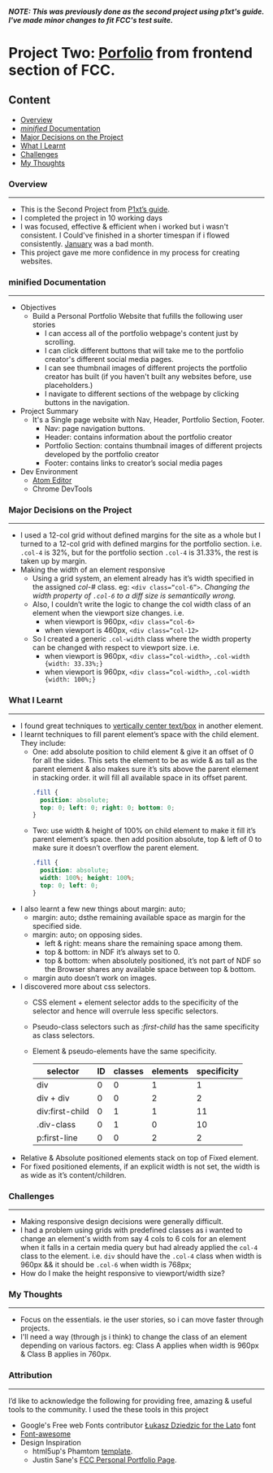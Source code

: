 #### *NOTE: This was previously done as the second project using p1xt's guide. I've made minor changes to fit FCC's test suite.*

# Project Two: [Porfolio](https://www.freecodecamp.org/challenges/build-a-personal-portfolio-webpage) from frontend section of FCC.

## Content
* [Overview](#overview)
* [*minified* Documentation](#minified-documentation)
* [Major Decisions on the Project](#major-decisions-on-the-project)
* [What I Learnt](#what-i-learnt)
* [Challenges](#challenges)
* [My Thoughts](#my-thoughts)

### Overview
***
* This is the Second Project from [P1xt’s guide](https://github.com/P1xt/p1xt-guides).
* I completed the project in 10 working days
* I was focused, effective & efficient when i worked but i wasn't consistent. I Could've finished in a shorter timespan if i 
flowed consistently.  [January](https://github.com/intOppong/software_engineer_journey/blob/master/journey/january_2018.md) 
was a bad month.
* This project gave me more confidence in my process for creating websites.

### minified Documentation
***
* Objectives
	* Build a Personal Portfolio Website that fufills the following user stories
		* I can access all of the portfolio webpage's content just by scrolling.
		* I can click different buttons that will take me to the portfolio creator's different social media pages.
		*  I can see thumbnail images of different projects the portfolio creator has built (if you haven't built any websites before, use placeholders.)
		*  I navigate to different sections of the webpage by clicking buttons in the navigation.
* Project Summary
	* It's a Single page website with Nav, Header, Portfolio Section, Footer.
		* Nav: page navigation buttons.
		* Header: contains information about the portfolio creator
		* Portfolio Section: contains thumbnail images of different projects developed by the portfolio creator
		* Footer: contains links to creator’s social media pages 
* Dev Environment
  * [Atom Editor](https://atom.io/)
  * Chrome DevTools

### Major Decisions on the Project 
***
  * I used a 12-col grid without defined margins for the site as a whole but I turned to a 12-col grid with defined margins for 
the portfolio section. i.e. ```.col-4``` is 32%, but for the portfolio section ```.col-4``` is 31.33%, the rest is taken up by margin.
  * Making the width of an element responsive
    * Using a grid system, an element already has it’s width specified in the assigned *col-#* class. eg: ```<div class=“col-6”>```.
    *Changing the width property of ```.col-6``` to a diff size is semantically wrong.*
    * Also, I couldn’t write the logic to change the col width class of an element when the viewport size changes. i.e. 
      * when viewport is 960px, ```<div class=“col-6>```
      * when viewport is 460px, ```<div class=“col-12>```
    * So I created a generic ```.col-width``` class where the width property can be changed with respect to viewport size. i.e.
      * when viewport is 960px, ```<div class=“col-width>```, ```.col-width {width: 33.33%;}```
      * when viewport is 960px, ```<div class=“col-width>```, ```.col-width {width: 100%;}```


### What I Learnt
***
* I found great techniques to [vertically center text/box](https://stackoverflow.com/questions/8865458/how-do-i-vertically-center-text-with-css) 
in another element. 
* I learnt techniques to fill parent element’s space with the child element. They include:
  * One: add absolute position to child element & give it an offset of 0 for all the sides. This sets the element to be as 
  wide & as tall as the parent element & also makes sure it’s sits above the parent element in stacking order. it will fill all available space in its offset parent.
	  ```css
      .fill {
        position: absolute;
        top: 0; left: 0; right: 0; bottom: 0;
      }
	  ```
  * Two: use width & height of 100% on child element to make it fill it’s parent element’s space. then add position absolute, 
  top & left of 0 to make sure it doesn’t overflow the parent element.
	  ```css
      .fill {
        position: absolute;
        width: 100%; height: 100%;
        top: 0; left: 0;
      }
    ```
* I also learnt a few new things about margin: auto;
  * margin: auto; dsthe remaining available space as margin for the specified side.
  * margin: auto; on opposing sides. 
    * left & right: means share the remaining space among them.
    * top & bottom: in NDF it’s always set to 0.
    * top & bottom: when absolutely positioned, it’s not part of NDF so the Browser shares any available space between top & 
    bottom.
  * margin auto doesn’t work on images.
* I discovered more about css selectors.
  * CSS element + element selector adds to the specificity of the selector and hence will overrule less specific selectors.
  * Pseudo-class selectors such as *:first-child* has the same specificity as class selectors. 
  * Element & pseudo-elements have the same specificity.
  
    | selector | ID | classes | elements | specificity
    | --- | --- | --- | --- | --- |
    | div | 0 | 0 | 1| 1 |
    | div + div | 0 | 0 | 2 | 2 |
    | div:first-child | 0 | 1 | 1 | 11 |
    | .div-class | 0 | 1 | 0| 10 |
    | p:first-line | 0 |  0 | 2 | 2 |
* Relative & Absolute positioned elements stack on top of Fixed element.
* For fixed positioned elements, if an explicit width is not set, the width is as wide as it’s content/children. 

### Challenges
***
* Making responsive design decisions were generally difficult.
* I had a problem using grids with predefined classes as i wanted to change an element's width from say 4 cols to 6 cols for
an element when it falls in a certain media query but had already applied the ```col-4``` class to the element. i.e. ```div``` 
should have the ```.col-4``` class when width is 960px && it should be ```.col-6``` when width is 768px;
* How do I make the height responsive to viewport/width size?

### My Thoughts
***
* Focus on the essentials. ie the user stories, so i can move faster through projects.
* I'll need a way (through js i think) to change the class of an element depending on various factors. eg: Class A applies 
when width is 960px & Class B applies in 760px. 

### Attribution
***
I’d like to acknowledge the following for providing free, amazing & useful tools to the community. I used the these tools in this project
* Google's Free web Fonts contributor [Łukasz Dziedzic for the Lato](https://fonts.google.com/specimen/Lato) font
* [Font-awesome](http://fontawesome.io/)
* Design Inspiration
	* html5up's Phamtom [template](https://html5up.net/phantom).
	* Justin Sane's [FCC Personal Portfolio Page](https://codepen.io/freeCodeCamp/full/YqLyXB).
